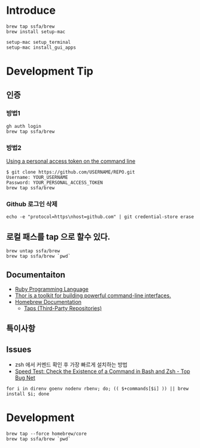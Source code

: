 # Introduce

```shell
brew tap ssfa/brew
brew install setup-mac

setup-mac setup_terminal   
setup-mac install_gui_apps  
```

# Development Tip

## 인증

### 방법1

```shell
gh auth login
brew tap ssfa/brew
```

### 방법2

[Using a personal access token on the command line](https://docs.github.com/en/authentication/keeping-your-account-and-data-secure/managing-your-personal-access-tokens)

```shell
$ git clone https://github.com/USERNAME/REPO.git
Username: YOUR_USERNAME
Password: YOUR_PERSONAL_ACCESS_TOKEN
brew tap ssfa/brew
```

### Github 로그인 삭제

```shell
echo -e "protocol=https\nhost=github.com" | git credential-store erase
```

## 로컬 패스를 tap 으로 할수 있다.

```shell 
brew untap ssfa/brew
brew tap ssfa/brew `pwd`
```

## Documentaiton

* [Ruby Programming Language](https://www.ruby-lang.org/en/) 
* [Thor is a toolkit for building powerful command-line interfaces.](https://github.com/erikhuda/thor)
* [Homebrew Documentation](https://docs.brew.sh/)
    * [Taps (Third-Party Repositories)](https://docs.brew.sh/Taps)

## 특이사항


## Issues

* zsh 에서 커멘드 확인 후 가장 빠르게 설치하는 방법
* [Speed Test: Check the Existence of a Command in Bash and Zsh - Top Bug Net](https://www.topbug.net/blog/2016/10/11/speed-test-check-the-existence-of-a-command-in-bash-and-zsh/)

```shell
for i in direnv goenv nodenv rbenv; do; (( $+commands[$i] )) || brew install $i; done
```

# Development

```shell
brew tap --force homebrew/core
brew tap ssfa/brew `pwd`
```
